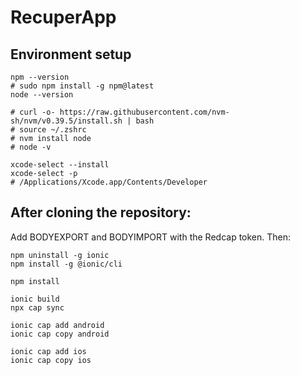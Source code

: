 # RecuperApp

## Environment setup
```
npm --version
# sudo npm install -g npm@latest
node --version

# curl -o- https://raw.githubusercontent.com/nvm-sh/nvm/v0.39.5/install.sh | bash
# source ~/.zshrc
# nvm install node
# node -v

xcode-select --install
xcode-select -p
# /Applications/Xcode.app/Contents/Developer
```

## After cloning the repository:

Add BODYEXPORT and BODYIMPORT with the Redcap token. Then:
```
npm uninstall -g ionic
npm install -g @ionic/cli

npm install

ionic build
npx cap sync

ionic cap add android
ionic cap copy android

ionic cap add ios
ionic cap copy ios
```
